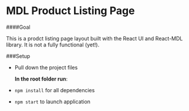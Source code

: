 # MDL Product Listing Page

####Goal

This is a prodct listing page layout built with the React UI and React-MDL library. It is not a fully functional (yet!).


###Setup

- Pull down the project files


	<strong>In the root folder run</strong>:

- `npm install` for all dependencies
- `npm start` to launch application
